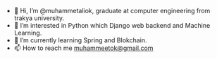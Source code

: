 - 👋 Hi, I’m @muhammetaliok, graduate at computer engineering from trakya university.
- 👀 I’m interested in Python which Django web backend and Machine Learning.
- 🌱 I’m currently learning Spring and Blokchain.
- 📫 How to reach me muhammeetok@gmail.com

<!---
muhammetaliok/muhammetaliok is a ✨ special ✨ repository because its `README.md` (this file) appears on your GitHub profile.
You can click the Preview link to take a look at your changes.
--->
